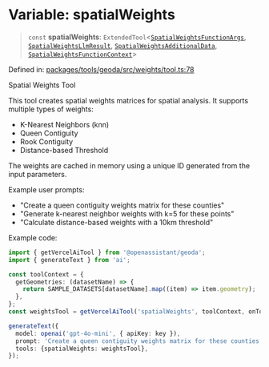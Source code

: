 # Variable: spatialWeights

> `const` **spatialWeights**: `ExtendedTool`\<[`SpatialWeightsFunctionArgs`](../type-aliases/SpatialWeightsFunctionArgs.md), [`SpatialWeightsLlmResult`](../type-aliases/SpatialWeightsLlmResult.md), [`SpatialWeightsAdditionalData`](../type-aliases/SpatialWeightsAdditionalData.md), [`SpatialWeightsFunctionContext`](../type-aliases/SpatialWeightsFunctionContext.md)\>

Defined in: [packages/tools/geoda/src/weights/tool.ts:78](https://github.com/GeoDaCenter/openassistant/blob/bf312b357cb340f1f76fa8b62441fb39bcbce0ce/packages/tools/geoda/src/weights/tool.ts#L78)

Spatial Weights Tool

This tool creates spatial weights matrices for spatial analysis. It supports multiple types of weights:
- K-Nearest Neighbors (knn)
- Queen Contiguity
- Rook Contiguity
- Distance-based Threshold

The weights are cached in memory using a unique ID generated from the input parameters.

Example user prompts:
- "Create a queen contiguity weights matrix for these counties"
- "Generate k-nearest neighbor weights with k=5 for these points"
- "Calculate distance-based weights with a 10km threshold"

Example code:
```typescript
import { getVercelAiTool } from '@openassistant/geoda';
import { generateText } from 'ai';

const toolContext = {
  getGeometries: (datasetName) => {
    return SAMPLE_DATASETS[datasetName].map((item) => item.geometry);
  },
};
const weightsTool = getVercelAiTool('spatialWeights', toolContext, onToolCompleted);

generateText({
  model: openai('gpt-4o-mini', { apiKey: key }),
  prompt: 'Create a queen contiguity weights matrix for these counties',
  tools: {spatialWeights: weightsTool},
});
```
